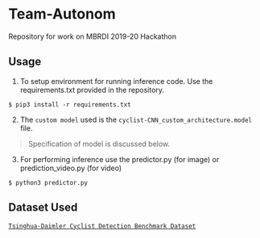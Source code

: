 # Team-Autonom
Repository for work on MBRDI 2019-20 Hackathon

## Usage
1. To setup environment for running inference code. Use the requirements.txt provided in the repository.
```
$ pip3 install -r requirements.txt 
```
2. The `custom model` used is the `cyclist-CNN_custom_architecture.model` file.
> Specification of model is discussed below.
3. For performing inference use the predictor.py (for image) or prediction_video.py (for video) 
```
$ python3 predictor.py
```

## Dataset Used
<a href="http://www.gavrila.net/Datasets/Daimler_Pedestrian_Benchmark_D/Tsinghua-Daimler_Cyclist_Detec/tsinghua-daimler_cyclist_detec.html">`Tsinghua-Daimler Cyclist Detection Benchmark Dataset`</a>

